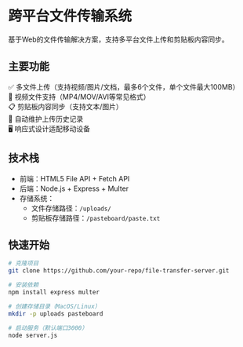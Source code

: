 # 跨平台文件传输系统

基于Web的文件传输解决方案，支持多平台文件上传和剪贴板内容同步。

## 主要功能
✅ 多文件上传（支持视频/图片/文档，最多6个文件，单个文件最大100MB）  
🎥 视频文件支持（MP4/MOV/AVI等常见格式）  
📋 剪贴板内容同步（支持文本/图片）  
📁 自动维护上传历史记录  
🖥️ 响应式设计适配移动设备

## 技术栈
- 前端：HTML5 File API + Fetch API
- 后端：Node.js + Express + Multer
- 存储系统：
  - 文件存储路径：`/uploads/`
  - 剪贴板存储路径：`/pasteboard/paste.txt`

## 快速开始
```bash
# 克隆项目
git clone https://github.com/your-repo/file-transfer-server.git

# 安装依赖
npm install express multer

# 创建存储目录（MacOS/Linux）
mkdir -p uploads pasteboard

# 启动服务（默认端口3000）
node server.js
```